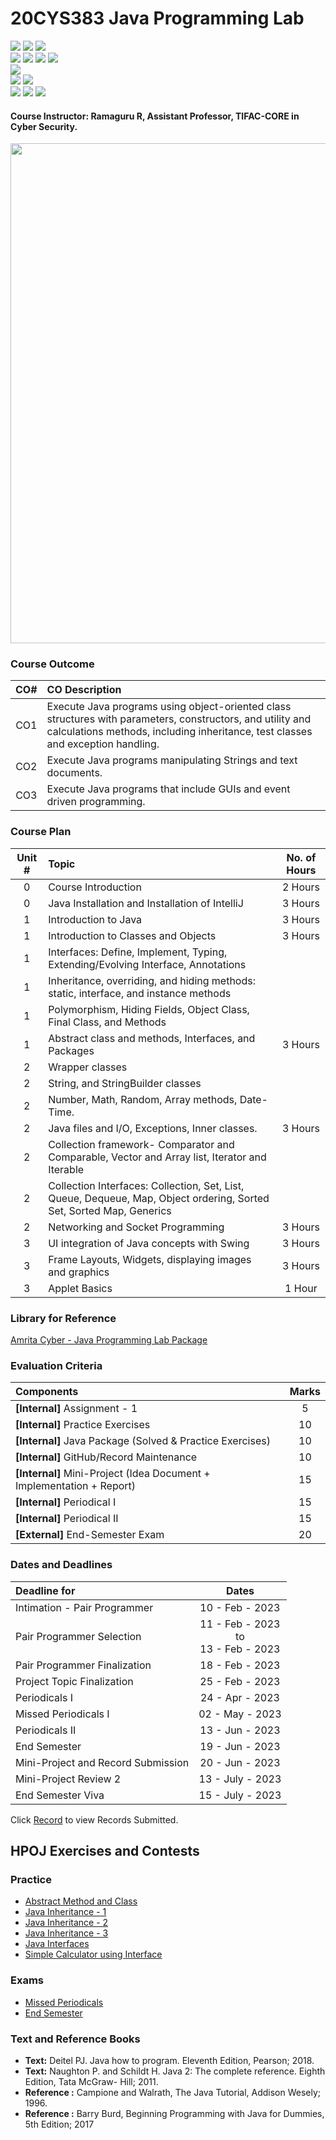 # 20CYS383 Java Programming Lab
![](https://img.shields.io/badge/Batch-21CYS-lightgreen) ![](https://img.shields.io/badge/UG-blue) ![](https://img.shields.io/badge/Subject-JPL-blue) <br/>
![](https://img.shields.io/badge/Practical-3-orange) ![](https://img.shields.io/badge/Credits-1-orange) ![](https://img.shields.io/badge/Tools-IntelliJ-brown) ![](https://img.shields.io/badge/-HPOJ-brown) <br/> ![](https://img.shields.io/badge/Students-86-gold) <br/> 
![](https://img.shields.io/badge/Pass_Percent-100.00-darkgreen) ![](https://img.shields.io/badge/Average_Marks-64.03-blue) <br/> 
![](https://img.shields.io/badge/Course_Outcome_Attainment-TBD-blue) ![](https://img.shields.io/badge/Course_Feedback-TBD-blue) ![](https://img.shields.io/badge/TLP_Feedback-TBD-blue) 

#### Course Instructor:  Ramaguru R, Assistant Professor, TIFAC-CORE in Cyber Security.

<p align="center">
  <img src="Assets/images/JPL_Class.jpg" width="800">
</p>

### Course Outcome

| CO#  | CO Description |
|:------:|:----------------|
| CO1 | Execute Java programs using object-oriented class structures with parameters, constructors, and utility and calculations methods, including inheritance, test classes and exception handling. |
| CO2 | Execute Java programs manipulating Strings and text documents. |
| CO3 | Execute Java programs that include GUIs and event driven programming. |

### Course Plan 

| Unit # | Topic | No. of Hours |
|:------:|:-------|:------------:|
|    0   |  Course Introduction  | 2 Hours | 
|    0   |  Java Installation and Installation of IntelliJ | 3 Hours | 
|    1   |  Introduction to Java | 3 Hours |
|    1   |  Introduction to Classes and Objects  | 3 Hours | 
|    1   |  Interfaces: Define, Implement, Typing, Extending/Evolving Interface, Annotations |  | 
|    1   |  Inheritance, overriding, and hiding methods: static, interface, and instance methods |   | 
|    1   |  Polymorphism, Hiding Fields, Object Class, Final Class, and Methods |   | 
|    1   |  Abstract class and methods, Interfaces, and Packages |  3 Hours | 
|    2   |  Wrapper classes |   | 
|    2   |  String, and StringBuilder classes |   | 
|    2   |  Number, Math, Random, Array methods, Date-Time. |   | 
|    2   |  Java files and I/O, Exceptions, Inner classes. | 3 Hours | 
|    2   |  Collection framework- Comparator and Comparable, Vector and Array list, Iterator and Iterable |  | 
|    2   |  Collection Interfaces: Collection, Set, List, Queue, Dequeue, Map, Object ordering, Sorted Set, Sorted Map, Generics |    | 
|    2   |  Networking and Socket Programming | 3 Hours  | 
|    3   |  UI integration of Java concepts with Swing | 3 Hours  |
|    3   |  Frame Layouts, Widgets, displaying images and graphics | 3 Hours  | 
|    3   |  Applet Basics  | 1 Hour |

### Library for Reference

[Amrita Cyber - Java Programming Lab Package](lib/)

### Evaluation Criteria

| Components | Marks |
|:----------|:-----:|
| **[Internal]** Assignment - 1 | 5 |
| **[Internal]** Practice Exercises | 10 |
| **[Internal]** Java Package (Solved & Practice Exercises) | 10 |
| **[Internal]** GitHub/Record Maintenance | 10 |
| **[Internal]** Mini-Project (Idea Document + Implementation + Report) | 15 |
| **[Internal]** Periodical I | 15 |
| **[Internal]** Periodical II | 15 |
| **[External]** End-Semester Exam | 20 |

### Dates and Deadlines

| Deadline for | Dates |
|:------------|:-----:|
| Intimation - Pair Programmer | 10 - Feb - 2023 |
| Pair Programmer Selection | 11 - Feb - 2023 <br> to <br> 13 - Feb - 2023 |
| Pair Programmer Finalization | 18 - Feb - 2023 |
| Project Topic Finalization | 25 - Feb - 2023 |
| Periodicals I | 24 - Apr - 2023  |
| Missed Periodicals I | 02 - May - 2023  |
| Periodicals II | 13 - Jun - 2023 |
| End Semester | 19 - Jun - 2023 |
| Mini-Project and Record Submission | 20 - Jun - 2023 |
| Mini-Project Review 2 | 13 - July - 2023 |
| End Semester Viva | 15 - July - 2023 |

Click [Record](Records/21CYS) to view Records Submitted.

## HPOJ Exercises and Contests

### Practice

- [Abstract Method and Class](https://hpoj.cb.amrita.edu:8000/problem/20cys383ramabstrct01)
- [Java Inheritance - 1](https://hpoj.cb.amrita.edu:8000/problem/20cys383raminherit01)
- [Java Inheritance - 2](https://hpoj.cb.amrita.edu:8000/problem/20cys383raminherit02)
- [Java Inheritance - 3](https://hpoj.cb.amrita.edu:8000/problem/20cys383raminherit03)
- [Java Interfaces](https://hpoj.cb.amrita.edu:8000/problem/20cys383ramintrfc01)
- [Simple Calculator using Interface](https://hpoj.cb.amrita.edu:8000/problem/20cys383ramintrfc02)

### Exams

- [Missed Periodicals](https://hpoj.cb.amrita.edu:8000/problem/20cys383missedexam)
- [End Semester](https://hpoj.cb.amrita.edu:8000/contest/20cys383sem1)


### Text and Reference Books
- **Text:** Deitel PJ. Java how to program. Eleventh Edition, Pearson; 2018.
- **Text:** Naughton P. and Schildt H. Java 2: The complete reference. Eighth Edition, Tata McGraw- Hill; 2011.
- **Reference :** Campione and Walrath, The Java Tutorial, Addison Wesely; 1996.
- **Reference :** Barry Burd, Beginning Programming with Java for Dummies, 5th Edition; 2017
